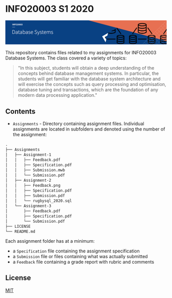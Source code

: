 # INFO20003 S1 2020

![Subject Banner](banner-info20003-2.png)

This repository contains files related to my assignments for INFO20003 Database Systems. The class covered a variety of topics:

> "In this subject, students will obtain a deep understanding of the concepts behind database management systems. In particular, the students will get familiar with the database system architecture and will exercise the concepts such as query processing and optimisation, database tuning and transactions, which are the foundation of any modern data processing application."

## Contents

* `Assignments` - Directory containing assignment files. Individual assignments are located in subfolders and denoted using the number of the assignment:

```
.
├── Assignments
│   ├── Assignment-1
│   │   ├── Feedback.pdf
│   │   ├── Specification.pdf
│   │   ├── Submission.mwb
│   │   └── Submission.pdf
│   ├── Assignment-2
│   │   ├── Feedback.png
│   │   ├── Specification.pdf
│   │   ├── Submission.pdf
│   │   └── rugbysql_2020.sql
│   └── Assignment-3
│       ├── Feedback.pdf
│       ├── Specification.pdf
│       └── Submission.pdf
├── LICENSE
└── README.md
```

Each assignment folder has at a minimum:

* a `Specification` file containing the assignment specification
* a `Submission` file or files containing what was actually submitted
* a `Feedback` file containing a grade report with rubric and comments

## License
[MIT](https://choosealicense.com/licenses/mit/)
